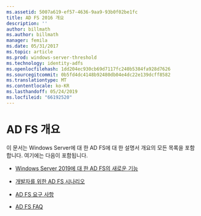 ```yaml
---
ms.assetid: 5007a619-ef57-4636-9aa9-93b0f02be1fc
title: AD FS 2016 개요
description: ''
author: billmath
ms.author: billmath
manager: femila
ms.date: 05/31/2017
ms.topic: article
ms.prod: windows-server-threshold
ms.technology: identity-adfs
ms.openlocfilehash: 1dd204ec930cb69d7117fc240b5384fa928d7626
ms.sourcegitcommit: 0b5fd4dc4148b92480db04e4dc22e139dcff8582
ms.translationtype: MT
ms.contentlocale: ko-KR
ms.lasthandoff: 05/24/2019
ms.locfileid: "66192520"
---
```

# <a name="ad-fs-overview"></a>AD FS 개요



이 문서는 Windows Server에 대 한 AD FS에 대 한 설명서 개요의 모든 목록을 포함합니다. 여기에는 다음이 포함됩니다.
  
  
  
* [Windows Server 2019에 대 한 AD FS의 새로운 기능](../ad-fs/overview/whats-new-active-directory-federation-services-windows-server.md)  
  
* [개발자를 위한 AD FS 시나리오](../ad-fs/overview/AD-FS-Scenarios-for-Developers.md) 

* [AD FS 요구 사항](../ad-fs/overview/AD-FS-2016-Requirements.md)

* [AD FS FAQ](../ad-fs/overview/AD-FS-FAQ.md)

  
  

